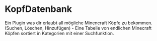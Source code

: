# KopfDatenbank
Ein Plugin was dir erlaubt all mögliche Minencraft Köpfe zu bekommen. (Suchen, Löschen, Hinzufügen) - Eine Tabelle von endlichen Minecraft Köpfen sortiert in Kategorien mit einer Suchfunktion.

